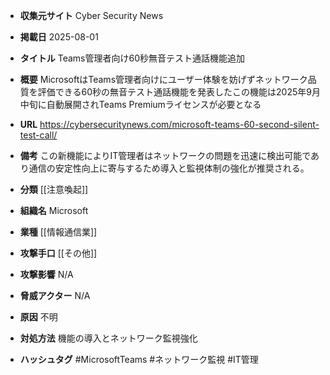 - **収集元サイト**
Cyber Security News

- **掲載日**
2025-08-01

- **タイトル**
Teams管理者向け60秒無音テスト通話機能追加

- **概要**
MicrosoftはTeams管理者向けにユーザー体験を妨げずネットワーク品質を評価できる60秒の無音テスト通話機能を発表したこの機能は2025年9月中旬に自動展開されTeams Premiumライセンスが必要となる

- **URL**
https://cybersecuritynews.com/microsoft-teams-60-second-silent-test-call/

- **備考**
この新機能によりIT管理者はネットワークの問題を迅速に検出可能であり通信の安定性向上に寄与するため導入と監視体制の強化が推奨される。

- **分類**
[[注意喚起]]

- **組織名**
Microsoft

- **業種**
[[情報通信業]]

- **攻撃手口**
[[その他]]

- **攻撃影響**
N/A

- **脅威アクター**
N/A

- **原因**
不明

- **対処方法**
機能の導入とネットワーク監視強化

- **ハッシュタグ**
#MicrosoftTeams #ネットワーク監視 #IT管理
